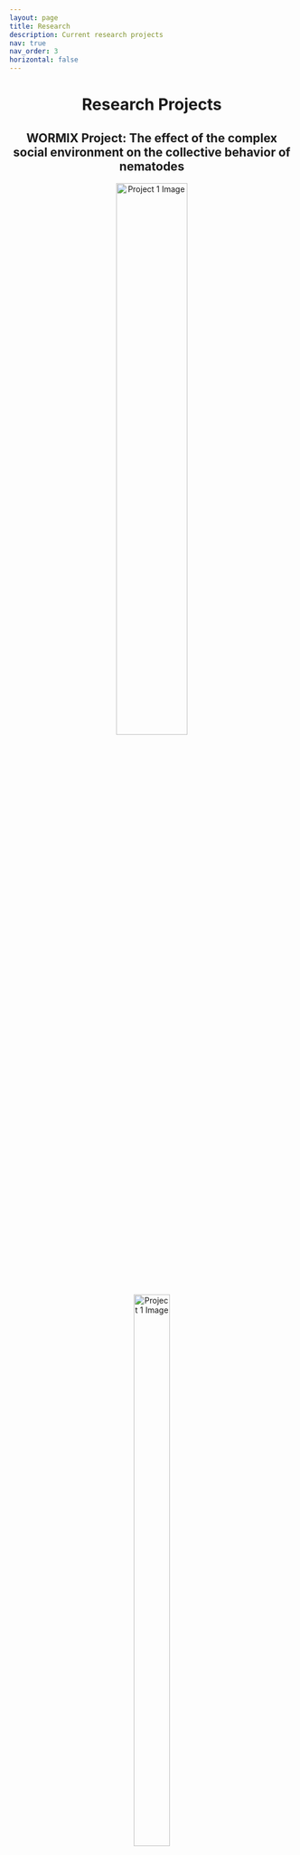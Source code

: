 ```yaml
---
layout: page
title: Research
description: Current research projects
nav: true
nav_order: 3
horizontal: false
---
```


<div style="text-align: center;">

# Research Projects

## WORMIX Project: The effect of the complex social environment on the collective behavior of nematodes

<img src="assets/img/wormix1.jpg" alt="Project 1 Image" style="width: 50%;">

<figure style="display: inline-block;">
    <img src="assets/img/wormix1.jpg" alt="Project 1 Image" style="width: 50%;">
    <figcaption>Figure 1: Description of Project 1 Image</figcaption>
</figure>

**Description:** Aggregation is the most extensively studied collective behavior in C. elegans, where the genetic, neuronal and behavioral mechanisms underlying solitary versus gregarious phenotypes have been well-established in two laboratory strains, the reference strain N2 and the npr-1 mutant version of it. Given the prevalence of long-range dispersal in nematode ecology, multiple strains and species of nematodes including C. elegans have been known to co-occur in the wild, thus raising the question of how they may interact together in the context of aggregation.
Building upon our previous work, we are examining the effect of complex social context on aggregation behavior by mixing together two nematode strains of known characteristics and measuring the outcome at the individual and collective level. We combined the solitary lab strain with the aggregating lab strain of C. elegans; and the aggregating lab strain with another aggregating strain of wild origin. We developed a methodological framework to image, quantify and model behavioral interactions in these explicitly heterogeneous social contexts, and found no evidence of direct behavioral modulation by conspecific or heterospecific individuals. We are currently applying the methods we developed for C. elegans to the species P. pacificus. We will combine aggregating wild strains of different relatedness from P. pacificus, where we expect to detect selective interactions due to the existence of a kin-recognition system in this cannibalistic species. 

<figure style="display: inline-block;">
    <img src="assets/img/wormix2.jpg" alt="Project 1 Image" style="width: 50%;">
    <figcaption>Figure 2: Description of Project 2 Image</figcaption>
</figure>
<br>

## Collective Gradient Sensing in Nematodes

**Description:** Collective gradient sensing is a widespread phenomenon in many biological systems where individuals collectively detect and respond to environmental gradients with increased accuracy. However, whether collective sensing exists for C. elegans is rarely looked at and not yet established. Our aim is to investigate if and how collective sensing emerges at the group level in C. elegans through individual behavioral responses to local chemical gradients (odor sources and pheromones) and via social interactions. 

</div>